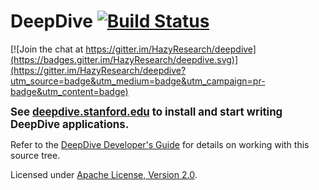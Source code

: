 # DeepDive [![Build Status](https://travis-ci.org/HazyResearch/deepdive.svg?branch=master)](https://travis-ci.org/HazyResearch/deepdive)

[![Join the chat at https://gitter.im/HazyResearch/deepdive](https://badges.gitter.im/HazyResearch/deepdive.svg)](https://gitter.im/HazyResearch/deepdive?utm_source=badge&utm_medium=badge&utm_campaign=pr-badge&utm_content=badge)

<strong><big>See [deepdive.stanford.edu](http://deepdive.stanford.edu) to install and start writing DeepDive applications.</big></strong>

Refer to the [DeepDive Developer's Guide](https://github.com/HazyResearch/deepdive/blob/master/doc/doc/advanced/developer.md#readme) for details on working with this source tree.

Licensed under [Apache License, Version 2.0](http://www.apache.org/licenses/LICENSE-2.0.txt).
